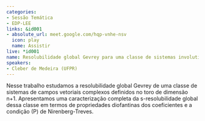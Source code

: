 ```yaml
---
categories:
- Sessão Temática
- EDP-LEE
links: &id001
- absolute_url: meet.google.com/hqp-vnhe-nsv
  icon: play
  name: Assistir
live: *id001
name: Resolubilidade global Gevrey para uma classe de sistemas involutivos
speakers:
- Cleber de Medeira (UFPR)
---
```


Nesse trabalho estudamos a resolubilidade global Gevrey de uma classe de sistemas de campos vetoriais complexos definidos no toro de dimensão n+1. Apresentamos uma caracterização completa da s-resolubilidade global dessa classe em termos de propriedades diofantinas dos coeficientes e a condição (P) de Nirenberg-Treves.  